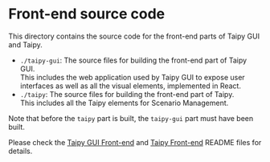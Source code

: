 # Front-end source code

This directory contains the source code for the front-end parts of Taipy GUI and Taipy.

- `./taipy-gui`: The source files for building the front-end part of Taipy GUI.<br/>
  This includes the web application used by Taipy GUI to expose user interfaces as
  well as all the visual elements, implemented in React.
- `./taipy`: The source files for building the front-end part of Taipy.<br/>
  This includes all the Taipy elements for Scenario Management.

Note that before the `taipy` part is built, the `taipy-gui` part must have been built.

Please check the [Taipy GUI Front-end](taipy-gui/README.md) and [Taipy Front-end](taipyREADME.md)
README files for details.
